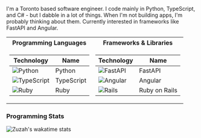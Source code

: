 I'm a Toronto based software engineer. I code mainly in Python, TypeScript, and C# - but I dabble in a lot of things.
When I'm not building apps, I'm probably thinking about them. Currently interested in frameworks like FastAPI and Angular.

<table>
<tr>
<th>Programming Languages </th>
	<th>Frameworks & Libraries</th></tr>
	
<tr>
<td>

| Technology                                                                                                                                      | Name           |
|------------------------------------------------------------------------------------------------------------------------------------------------|--------------- |
| <img alt="Python" src="https://img.shields.io/badge/python%20-%2314354C.svg?&style=for-the-badge&logo=python&logoColor=white"/>                |  Python        |
| <img alt="TypeScript" src="https://img.shields.io/badge/typescript%20-%23007ACC.svg?&style=for-the-badge&logo=typescript&logoColor=white"/>    |  TypeScript    |
| <img alt="Ruby" src="https://img.shields.io/badge/ruby-%23CC342D.svg?style=for-the-badge&logo=ruby&logoColor=white"/>                          |  Ruby          |

</td>
<td>

| Technology                                                                                                                                           | Name             |
|------------------------------------------------------------------------------------------------------------------------------------------------------|------------------|
| <img alt="FastAPI" src="https://img.shields.io/badge/FastAPI-005571?style=for-the-badge&logo=fastapi&logoColor=white"/>                              |  FastAPI         |
| <img alt="Angular" src="https://img.shields.io/badge/angular%20-%23DD0031.svg?&style=for-the-badge&logo=angular&logoColor=white"/>                   |  Angular         |
| <img alt="Rails" src="https://img.shields.io/badge/rails-%23CC0000.svg?style=for-the-badge&logo=ruby-on-rails&logoColor=white"/>                     |  Ruby on Rails   |


</td>
</tr> 
</table>


### Programming Stats
<!-- ![MT Hasni's GitHub stats](https://github-readme-stats.vercel.app/api?username=zuzah&show_icons=true&theme=tokyonight) -->

![Zuzah's wakatime stats](https://github-readme-stats.vercel.app/api/wakatime?username=Zuzah&layout=compact&theme=tokyonight&v=2)
